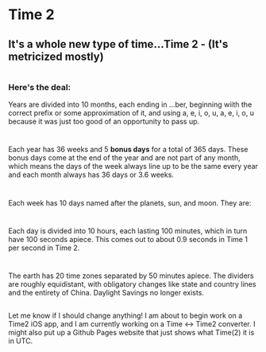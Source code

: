# Time 2
## It's a whole new type of time...Time 2 - (It's metricized mostly)
#
### Here's the deal:
Years are divided into 10 months, each ending in ...ber, beginning wiith the correct prefix or some approximation of it, and using a, e, i, o, u, a, e, i, o, u because it was just too good of an opportunity to pass up.
#
Each year has 36 weeks and 5 **bonus days** for a total of 365 days. These bonus days come at the end of the year and are not part of any month, which means the days of the week always line up to be the same every year and each month always has 36 days or 3.6 weeks.
#
Each week has 10 days named after the planets, sun, and moon. They are: 
#
Each day is divided into 10 hours, each lasting 100 minutes, which in turn have 100 seconds apiece. This comes out to about 0.9 seconds in Time 1 per second in Time 2.
#
The earth has 20 time zones separated by 50 minutes apiece. The dividers are roughly equidistant, with obligatory changes like state and country lines and the entirety of China. Daylight Savings no longer exists.
##
Let me know if I should change anything! I am about to begin work on a Time2 iOS app, and I am currently working on a Time <-> Time2 converter. I might also put up a Github Pages website that just shows what Time(2) it is in UTC.
